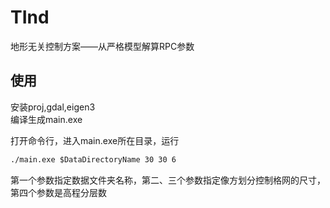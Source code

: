 # TInd

地形无关控制方案——从严格模型解算RPC参数

## 使用

安装proj,gdal,eigen3  
编译生成main.exe

打开命令行，进入main.exe所在目录，运行

```cmd
./main.exe $DataDirectoryName 30 30 6
```

第一个参数指定数据文件夹名称，第二、三个参数指定像方划分控制格网的尺寸，第四个参数是高程分层数

